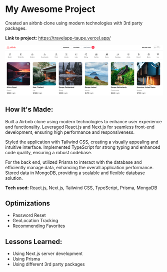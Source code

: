 # My Awesome Project

Created an airbnb clone using modern technologies with 3rd party packages.

**Link to project:** https://travelapp-taupe.vercel.app/

![alt tag](https://github.com/MikeJakuszewski/Next-Travel-Booking-App/blob/main/HomePage.png)

## How It's Made:

Built a Airbnb clone using modern technologies to enhance user experience and functionality. Leveraged React.js and Next.js for seamless front-end development, ensuring high performance and responsiveness.

Styled the application with Tailwind CSS, creating a visually appealing and intuitive interface. Implemented TypeScript for strong typing and enhanced code quality, ensuring a robust codebase.

For the back end, utilized Prisma to interact with the database and efficiently manage data, enhancing the overall application performance. Stored data in MongoDB, providing a scalable and flexible database solution.

**Tech used:** React.js, Next.js, Tailwind CSS, TypeScript, Prisma, MongoDB

## Optimizations

- Password Reset
- GeoLocation Tracking
- Recommending Favorites

## Lessons Learned:

- Using Next.js server development
- Using Prisma
- Using different 3rd party packages
